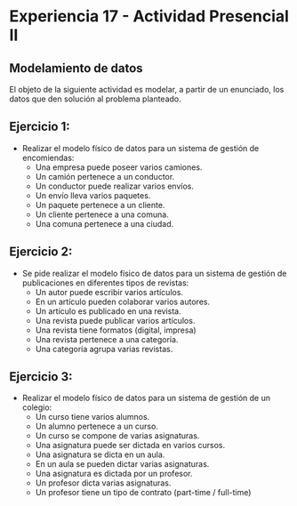 # Experiencia 17 - Actividad Presencial II
## Modelamiento de datos

El objeto de la siguiente actividad es modelar, a partir de un enunciado, los datos que den solución al problema planteado.

## Ejercicio 1:

- Realizar el modelo físico de datos para un sistema de gestión de encomiendas:
    - Una empresa puede poseer varios camiones.
    - Un camión pertenece a un conductor.
    - Un conductor puede realizar varios envíos.
    - Un envío lleva varios paquetes.
    - Un paquete pertenece a un cliente.
    - Un cliente pertenece a una comuna.
    - Una comuna pertenece a una ciudad.

## Ejercicio 2:

- Se pide realizar el modelo físico de datos para un sistema de gestión de publicaciones en diferentes tipos de revistas:
    - Un autor puede escribir varios artículos.
    - En un artículo pueden colaborar varios autores.
    - Un artículo es publicado en una revista.
    - Una revista puede publicar varios artículos.
    - Una revista tiene formatos (digital, impresa)
    - Una revista pertenece a una categoría.
    - Una categoría agrupa varias revistas.

## Ejercicio 3:

- Realizar el modelo físico de datos para un sistema de gestión de un colegio:
    - Un curso tiene varios alumnos.
    - Un alumno pertenece a un curso.
    - Un curso se compone de varias asignaturas.
    - Una asignatura puede ser dictada en varios cursos.
    - Una asignatura se dicta en un aula.
    - En un aula se pueden dictar varias asignaturas.
    - Una asignatura es dictada por un profesor.
    - Un profesor dicta varias asignaturas.
    - Un profesor tiene un tipo de contrato (part-time / full-time)
